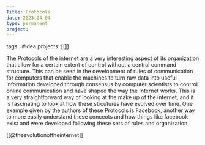 ```yaml
---
Title: Protocols
date: 2023-04-04
type: permanent
project:
---
```


tags::  #idea 
projects::[[]]

The Protocols of the internet are a very interesting aspect of its organization that allow for a certain extent of control without a central command structure. This can be seen in the development of rules of communication for computers that enable the machines to turn raw data into useful information developed through consensus by computer scientists to  control online communication and have shaped the way the Internet works. This is a very straightforward way of looking at the make up of the internet, and it is fascinating to look at how these strcutures have evolved over time. One example given by the authors of these Protocols is Facebook, another way to more easily understand these conceots and how things like facebook exist and were developed following these sets of rules and organization.

[[@theevolutionoftheinternet]]

